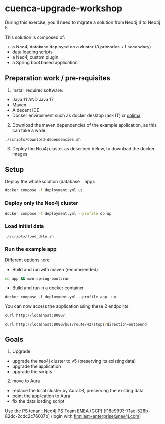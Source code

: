 # cuenca-upgrade-workshop


During this exercise, you'll need to migrate a solution from Neo4j 4 to Neo4j 5.


This solution is composed of:

- a Neo4j database deployed on a cluster (3 primaries + 1 secondary)
- data loading scripts
- a Neo4j custom plugin
- a Spring boot based application

## Preparation work / pre-requisites

1. Install required software:

- Java 11 AND Java 17
- Maven
- A decent IDE
- Docker environment such as docker desktop (ask IT)
  or [colima](https://mvmn.wordpress.com/2023/10/26/switching-from-docker-desktop-to-colima-on-macos/)

2. Download the maven dependencies of the example application, as this can take a while:

```bash
./scripts/download-dependencies.sh
```

3. Deploy the Neo4j cluster as described below, to download the docker images

## Setup

Deploy the whole solution (database + app):

```bash
docker compose -f deployment.yml up
```

### Deploy only the Neo4j cluster

```bash
docker compose -f deployment.yml --profile db up
```

### Load initial data

```bash
./scripts/load_data.sh
```

### Run the example app

Different options here:

- Build and run with maven (recommended)

```bash
cd app && mvn spring-boot:run
```

- Build and run in a docker container

```
docker compose -f deployment.yml --profile app  up
```

You can now access the application using these 2 endpoints:

```bash
curl http://localhost:8080/
```

```bash
curl http://localhost:8080/bus/route/43/stops?direction=outbound
```

## Goals

1. Upgrade
- upgrade the neo4j cluster to v5 (preserving its existing data)
- upgrade the application
- upgrade the scripts

2. move to Aura
- replace the local cluster by AuraDB, preserving the existing data
- point the application to Aura
- fix the data loading script


Use the PS tenant:
  Neo4j PS Team EMEA (GCP) [f18e9993-71ac-528b-82dc-2cdc2c76087b] (login with first.last+enterprise@neo4j.com)

